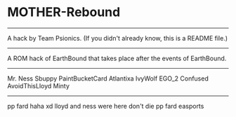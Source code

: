 # MOTHER-Rebound
___________________________________________________________________
A hack by Team Psionics.
(If you didn't already know, this is a README file.)
___________________________________________________________________
A ROM hack of EarthBound that takes place after the events of EarthBound.
___________________________________________________________________
Mr. Ness
Sbuppy
PaintBucketCard
Atlantixa
IvyWolf
EGO_2
Confused
AvoidThisLloyd
Minty
___________________________________________________________________
pp fard haha xd lloyd and ness were here don't die pp fard easports
